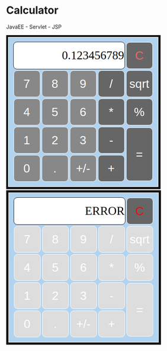# Calculator
JavaEE - Servlet - JSP

![calculator](/images/calculator.png)
![calculator](/images/calculator_error.png)
